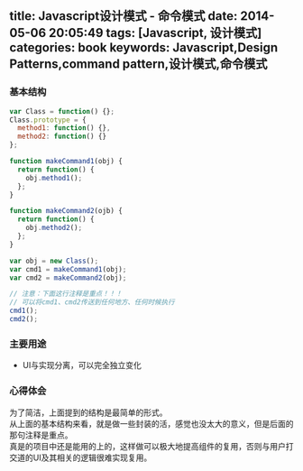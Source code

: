 title: Javascript设计模式 - 命令模式
date: 2014-05-06 20:05:49
tags: [Javascript, 设计模式]
categories: book
keywords: Javascript,Design Patterns,command pattern,设计模式,命令模式
---

### 基本结构
```js
var Class = function() {};
Class.prototype = {
  method1: function() {},
  method2: function() {}
};

function makeCommand1(obj) {
  return function() {
    obj.method1();
  };
}

function makeCommand2(ojb) {
  return function() {
    obj.method2();
  };
}

var obj = new Class();
var cmd1 = makeCommand1(obj);
var cmd2 = makeCommand2(obj);

// 注意：下面这行注释是重点！！！
// 可以将cmd1、cmd2传送到任何地方、任何时候执行
cmd1();
cmd2();
```

### 主要用途
- UI与实现分离，可以完全独立变化

### 心得体会
为了简洁，上面提到的结构是最简单的形式。  
从上面的基本结构来看，就是做一些封装的活，感觉也没太大的意义，但是后面的那句注释是重点。  
真是的项目中还是能用的上的，这样做可以极大地提高组件的复用，否则与用户打交道的UI及其相关的逻辑很难实现复用。
